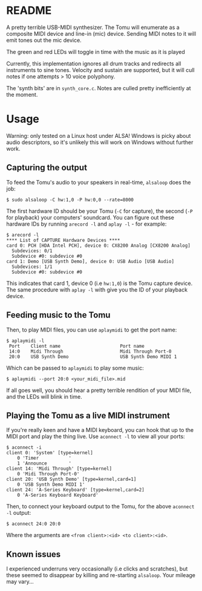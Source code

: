 # README

A pretty terrible USB-MIDI synthesizer. The Tomu will enumerate as a composite MIDI device
and line-in (mic) device. Sending MIDI notes to it will emit tones out the mic device.

The green and red LEDs will toggle in time with the music as it is played

Currently, this implementation ignores all drum tracks and redirects all instruments to sine tones.
Velocity and sustain are supported, but it will cull notes if one attempts > 10 voice polyphony.

The 'synth bits' are in `synth_core.c`. Notes are culled pretty inefficiently at the moment.

# Usage

Warning: only tested on a Linux host under ALSA! Windows is picky about audio descriptors,
so it's unlikely this will work on Windows without further work.

## Capturing the output

To feed the Tomu's audio to your speakers in real-time, `alsaloop` does the job:

    $ sudo alsaloop -C hw:1,0 -P hw:0,0 --rate=8000

The first hardware ID should be your Tomu (`-C` for capture), the second (`-P` for playback) your computers' soundcard.
You can figure out these hardware IDs by running `arecord -l` and `aplay -l` - for example:

    $ arecord -l
    **** List of CAPTURE Hardware Devices ****
    card 0: PCH [HDA Intel PCH], device 0: CX8200 Analog [CX8200 Analog]
      Subdevices: 0/1
      Subdevice #0: subdevice #0
    card 1: Demo [USB Synth Demo], device 0: USB Audio [USB Audio]
      Subdevices: 1/1
      Subdevice #0: subdevice #0

This indicates that card 1, device 0 (i.e `hw:1,0`) is the Tomu capture device.
The same procedure with `aplay -l` with give you the ID of your playback device.

## Feeding music to the Tomu

Then, to play MIDI files, you can use `aplaymidi` to get the port name:

    $ aplaymidi -l
     Port    Client name                      Port name
     14:0    Midi Through                     Midi Through Port-0
     20:0    USB Synth Demo                   USB Synth Demo MIDI 1

Which can be passed to `aplaymidi` to play some music:

    $ aplaymidi --port 20:0 <your_midi_file>.mid

If all goes well, you should hear a pretty terrible rendition of your MIDI file, and the LEDs will blink in time.

## Playing the Tomu as a live MIDI instrument

If you're really keen and have a MIDI keyboard, you can hook that up to the MIDI port and play the thing live.
Use `aconnect -l` to view all your ports:

    $ aconnect -i
    client 0: 'System' [type=kernel]
        0 'Timer           '
        1 'Announce        '
    client 14: 'Midi Through' [type=kernel]
        0 'Midi Through Port-0'
    client 20: 'USB Synth Demo' [type=kernel,card=1]
        0 'USB Synth Demo MIDI 1'
    client 24: 'A-Series Keyboard' [type=kernel,card=2]
        0 'A-Series Keyboard Keyboard'

Then, to connect your keyboard output to the Tomu, for the above `aconnect -l` output:

    $ aconnect 24:0 20:0

Where the arguments are `<from client>:<id> <to client>:<id>`.

## Known issues

I experienced underruns very occasionally (i.e clicks and scratches), but these
seemed to disappear by killing and re-starting `alsaloop`. Your mileage may vary...
